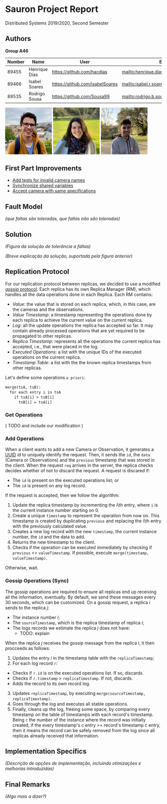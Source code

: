 # Sauron Project Report

Distributed Systems 2019/2020, Second Semester

## Authors

**Group A46**

| Number | Name              | User                             | Email                                      |
| -------|-------------------|----------------------------------| ------------------------------------------ |
| 89455  | Henrique Dias     | <https://github.com/hacdias>     | <mailto:henrique.dias@tecnico.ulisboa.pt>  |
| 89466  | Isabel Soares     | <https://github.com/isabelSoares>| <mailto:isabel.r.soares@tecnico.ulisboa.pt>|
| 89535  | Rodrigo Sousa     | <https://github.com/Sousa99>     | <mailto:rodrigo.b.sousa@tecnico.ulisboa.pt>|

![Henrique Dias](henrique.png) ![Isabel Soares](isabel.png) ![Rodrigo Sousa](rodrigo.png)

## First Part Improvements

- [Add tests for invalid camera names](https://github.com/tecnico-distsys/A46-Sauron/commit/d0cd7d18ceae2f04ab60c559351ddf7535217451)
- [Synchronize shared variables](https://github.com/tecnico-distsys/A46-Sauron/commit/9bbd41ce74a592654d572a0b59faeb222d213a06)
- [Accept camera with same specifications](https://github.com/tecnico-distsys/A46-Sauron/commit/02b35fdd471efb15a3194e2333990e55f34a845f)

## Fault Model

_(que faltas são toleradas, que faltas não são toleradas)_

## Solution

_(Figura da solução de tolerância a faltas)_

_(Breve explicação da solução, suportada pela figura anterior)_

## Replication Protocol

For our replication protocol between replicas, we decided to use a modified [_gossip_ protocol](https://en.wikipedia.org/wiki/Gossip_protocol). Each replica has its own Replica Manager (RM), which handles all the data operations done in each Replica. Each RM contains:

- _Value_: the value that is stored on each replica, which, in this case, are the cameras and the observations.
- _Value Timestamp_: a timestamp representing the operations done by each replica to achieve the current value on the current replica.
- _Log_: all the update operations the replica has accepted so far. It may contain already processed operations that are yet required to be propagated to other replicas.
- _Replica Timestamp_: represents all the operations the current replica has accepted, i.e., that were placed in the log.
- _Executed Operations_: a list with the unique IDs of the executed operations on the current replica.
- _Timestamp Table_: a list with the the known replica timestamps from other replicas.

Let's define some operations `a priori`:

```
merge(tsA, tsB):
  for each entry i in tsA
    if tsA[i] > tsB[i]
      tsB[i] = tsA[i]
```

### Get Operations

( TODO and include our modification )

### Add Operations

When a client wants to add a new Camera or Observation, it generates a [UUID](https://en.wikipedia.org/wiki/Universally_unique_identifier) _id_ to uniquely identify the request. Then, it sends the `id`, the `data` (Camera or Observations) and the `previous` timestamp that was stored in the client. When the request `req` arrives in the server, the replica checks decides whether of not to discard the request. A request is discared if:

- The `id` is present on the executed operations list; or
- The `id` is present on any log record.

If the request is accepted, then we follow the algorithm:

1. Update the replica timestamp by incrementing the _i_\th entry, where `i` is the current instance number starting on 0.
2. Create a unique `timestamp` to represent the operation from now on. This timestamp is created by duplicating `previous` and replacing the _i_\th entry with the previously calculated value.
3. Creates a new log record with the new `timestamp`, the current instance number, the `id` and the data to add.
4. Returns the new timestamp to the client.
5. Checks if the operation can be executed immediately by checking if `previous` <= `valueTimestamp`. If possible, execute `merge(timestamp, valueTimestamp)`.

Otherwise, wait.

### Gossip Operations (Sync)

The gossip operations are required to ensure all replicas end up receiving all the information, eventually. By default, we send these messages every 30 seconds, which can be customized. On a gossip request, a replica _i_ sends to the replica _j_:

- The instance number _i_;
- The `sourceTimestamp`, which is the replica timestamp of replica _i_;
- The logs records we estimate the replica _j_ does not have:
  - TODO: explain
  
When the replica _j_ receives the gossip message from the replica _i_, it then procceeds as follows:

1. Updates the entry _i_ in the timestamp table with the `replicaTimestamp`;
2. For each log record `r`:
  - Checks if `r.id` is on the executed operations list. If so, discards.
  - Checks if `r.timestamp` > `replicaTimestamp`. If not, discards.
  - Adds the record to its own record log.
3. Updates `replicaTimestamp`, by executing `merge(sourceTimestamp, replicaTimestamp)`.
4. Goes through the log and executes all stable operations.
5. Finally, cleans up the log, freeing some space, by comparing every timestamp on the table of timestamps with each record's timestamp. Being `c` the number of the instance where the record was initially created, if the every timestamp's _c_ entry >= record's timestamp _c_ entry, then it means the record can be safely removed from the log since all replicas already received that information.

## Implementation Specifics

_(Descrição de opções de implementação, incluindo otimizações e melhorias introduzidas)_

## Final Remarks

_(Algo mais a dizer?)_
